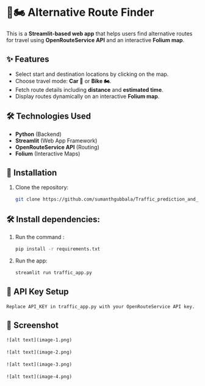 # 🚗🏍️ Alternative Route Finder

This is a **Streamlit-based web app** that helps users find alternative routes for travel using **OpenRouteService API** and an interactive **Folium map**.

## ✨ Features

- Select start and destination locations by clicking on the map.
- Choose travel mode: **Car 🚗** or **Bike 🏍️**.
- Fetch route details including **distance** and **estimated time**.
- Display routes dynamically on an interactive **Folium map**.

## 🛠️ Technologies Used

- **Python** (Backend)
- **Streamlit** (Web App Framework)
- **OpenRouteService API** (Routing)
- **Folium** (Interactive Maps)

## 🚀 Installation

1. Clone the repository:
   ```sh
   git clone https://github.com/sumanthgubbala/Traffic_prediction_and_ManagemnetSystem.git
   ```

## 🛠️ Install dependencies:

1. Run the command :

   ```sh
   pip install -r requirements.txt

   ```

2. Run the app:
   ```sh
   streamlit run traffic_app.py
   ```

## 🔑 API Key Setup

    Replace API_KEY in traffic_app.py with your OpenRouteService API key.

## 📸 Screenshot

    ![alt text](image-1.png)

    ![alt text](image-2.png)

    ![alt text](image-3.png)

    ![alt text](image-4.png)
